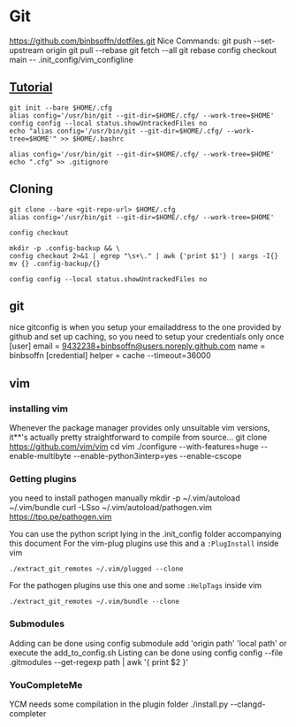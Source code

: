 # Git
https://github.com/binbsoffn/dotfiles.git
Nice Commands:
    git push --set-upstream origin <branchname>
    git pull --rebase <commitnumber>
    git fetch --all
    git rebase <commitnumber>
    config checkout main -- .init_config/vim_configline

## [Tutorial](https://www.atlassian.com/git/tutorials/dotfiles)

    git init --bare $HOME/.cfg
    alias config='/usr/bin/git --git-dir=$HOME/.cfg/ --work-tree=$HOME'
    config config --local status.showUntrackedFiles no
    echo "alias config='/usr/bin/git --git-dir=$HOME/.cfg/ --work-tree=$HOME'" >> $HOME/.bashrc

    alias config='/usr/bin/git --git-dir=$HOME/.cfg/ --work-tree=$HOME'
    echo ".cfg" >> .gitignore

## Cloning

    git clone --bare <git-repo-url> $HOME/.cfg
    alias config='/usr/bin/git --git-dir=$HOME/.cfg/ --work-tree=$HOME'

    config checkout

    mkdir -p .config-backup && \
    config checkout 2>&1 | egrep "\s+\." | awk {'print $1'} | xargs -I{} mv {} .config-backup/{}

    config config --local status.showUntrackedFiles no

## git
nice gitconfig is when you setup your emailaddress to the one provided by github
and set up caching, so you need to setup your credentials only once
[user]
    email = 9432238+binbsoffn@users.noreply.github.com
    name = binbsoffn
[credential]
    helper = cache --timeout=36000

## vim
### installing vim
Whenever the package manager provides only unsuitable vim versions,
it**'s actually pretty straightforward to compile from source...
    git clone https://github.com/vim/vim
    cd vim
    ./configure --with-features=huge --enable-multibyte --enable-python3interp=yes --enable-cscope

### Getting plugins
you need to install pathogen manually
mkdir -p ~/.vim/autoload ~/.vim/bundle
curl -LSso ~/.vim/autoload/pathogen.vim https://tpo.pe/pathogen.vim

You can use the python script lying in the .init_config folder accompanying this document
For the vim-plug plugins use this and a `:PlugInstall` inside vim

    ./extract_git_remotes ~/.vim/plugged --clone

For the pathogen plugins use this one and some `:HelpTags` inside vim

    ./extract_git_remotes ~/.vim/bundle --clone

### Submodules
Adding can be done using
    config submodule add 'origin path' 'local path'
    or execute the add_to_config.sh
Listing can be done using
    config config --file .gitmodules --get-regexp path | awk '{ print $2 }'

### YouCompleteMe
YCM needs some compilation in the plugin folder
    ./install.py --clangd-completer
